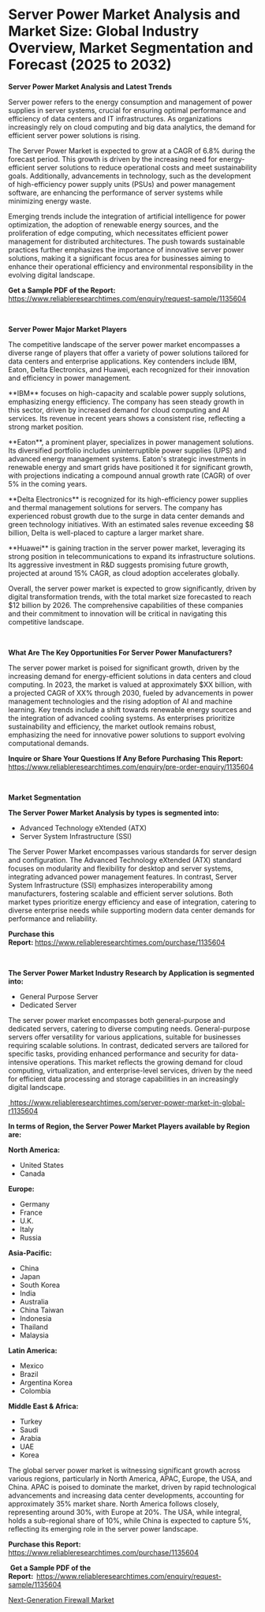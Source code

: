 <p><h1>Server Power Market Analysis and Market Size: Global Industry Overview, Market Segmentation and Forecast (2025 to 2032)</h1></p><p><strong>Server Power Market Analysis and Latest Trends</strong></p>
<p><p>Server power refers to the energy consumption and management of power supplies in server systems, crucial for ensuring optimal performance and efficiency of data centers and IT infrastructures. As organizations increasingly rely on cloud computing and big data analytics, the demand for efficient server power solutions is rising.</p><p>The Server Power Market is expected to grow at a CAGR of 6.8% during the forecast period. This growth is driven by the increasing need for energy-efficient server solutions to reduce operational costs and meet sustainability goals. Additionally, advancements in technology, such as the development of high-efficiency power supply units (PSUs) and power management software, are enhancing the performance of server systems while minimizing energy waste.</p><p>Emerging trends include the integration of artificial intelligence for power optimization, the adoption of renewable energy sources, and the proliferation of edge computing, which necessitates efficient power management for distributed architectures. The push towards sustainable practices further emphasizes the importance of innovative server power solutions, making it a significant focus area for businesses aiming to enhance their operational efficiency and environmental responsibility in the evolving digital landscape.</p></p>
<p><strong>Get a Sample PDF of the Report:&nbsp;</strong> <a href="https://www.reliableresearchtimes.com/enquiry/request-sample/1135604?utm_campaign=3037&utm_medium=2&utm_source=Github&utm_content=ia&utm_term=08042025&utm_id=server-power">https://www.reliableresearchtimes.com/enquiry/request-sample/1135604</a></p>
<p>&nbsp;</p>
<p><strong>Server Power Major Market Players</strong></p>
<p><p>The competitive landscape of the server power market encompasses a diverse range of players that offer a variety of power solutions tailored for data centers and enterprise applications. Key contenders include IBM, Eaton, Delta Electronics, and Huawei, each recognized for their innovation and efficiency in power management.</p><p>**IBM** focuses on high-capacity and scalable power supply solutions, emphasizing energy efficiency. The company has seen steady growth in this sector, driven by increased demand for cloud computing and AI services. Its revenue in recent years shows a consistent rise, reflecting a strong market position.</p><p>**Eaton**, a prominent player, specializes in power management solutions. Its diversified portfolio includes uninterruptible power supplies (UPS) and advanced energy management systems. Eaton's strategic investments in renewable energy and smart grids have positioned it for significant growth, with projections indicating a compound annual growth rate (CAGR) of over 5% in the coming years.</p><p>**Delta Electronics** is recognized for its high-efficiency power supplies and thermal management solutions for servers. The company has experienced robust growth due to the surge in data center demands and green technology initiatives. With an estimated sales revenue exceeding $8 billion, Delta is well-placed to capture a larger market share.</p><p>**Huawei** is gaining traction in the server power market, leveraging its strong position in telecommunications to expand its infrastructure solutions. Its aggressive investment in R&D suggests promising future growth, projected at around 15% CAGR, as cloud adoption accelerates globally.</p><p>Overall, the server power market is expected to grow significantly, driven by digital transformation trends, with the total market size forecasted to reach $12 billion by 2026. The comprehensive capabilities of these companies and their commitment to innovation will be critical in navigating this competitive landscape.</p></p>
<p>&nbsp;</p>
<p><strong>What Are The Key Opportunities For Server Power Manufacturers?</strong></p>
<p><p>The server power market is poised for significant growth, driven by the increasing demand for energy-efficient solutions in data centers and cloud computing. In 2023, the market is valued at approximately $XX billion, with a projected CAGR of XX% through 2030, fueled by advancements in power management technologies and the rising adoption of AI and machine learning. Key trends include a shift towards renewable energy sources and the integration of advanced cooling systems. As enterprises prioritize sustainability and efficiency, the market outlook remains robust, emphasizing the need for innovative power solutions to support evolving computational demands.</p></p>
<p><strong>Inquire or Share Your Questions If Any Before Purchasing This Report:</strong> <a href="https://www.reliableresearchtimes.com/enquiry/pre-order-enquiry/1135604?utm_campaign=3037&utm_medium=2&utm_source=Github&utm_content=ia&utm_term=08042025&utm_id=server-power">https://www.reliableresearchtimes.com/enquiry/pre-order-enquiry/1135604</a></p>
<p>&nbsp;</p>
<p><strong>Market Segmentation</strong></p>
<p><strong>The Server Power Market Analysis by types is segmented into:</strong></p>
<p><ul><li>Advanced Technology eXtended (ATX)</li><li>Server System Infrastructure (SSI)</li></ul></p>
<p><p>The Server Power Market encompasses various standards for server design and configuration. The Advanced Technology eXtended (ATX) standard focuses on modularity and flexibility for desktop and server systems, integrating advanced power management features. In contrast, Server System Infrastructure (SSI) emphasizes interoperability among manufacturers, fostering scalable and efficient server solutions. Both market types prioritize energy efficiency and ease of integration, catering to diverse enterprise needs while supporting modern data center demands for performance and reliability.</p></p>
<p><strong>Purchase this Report:&nbsp;</strong><a href="https://www.reliableresearchtimes.com/purchase/1135604?utm_campaign=3037&utm_medium=2&utm_source=Github&utm_content=ia&utm_term=08042025&utm_id=server-power">https://www.reliableresearchtimes.com/purchase/1135604</a></p>
<p>&nbsp;</p>
<p><strong>The Server Power Market Industry Research by Application is segmented into:</strong></p>
<p><ul><li>General Purpose Server</li><li>Dedicated Server</li></ul></p>
<p><p>The server power market encompasses both general-purpose and dedicated servers, catering to diverse computing needs. General-purpose servers offer versatility for various applications, suitable for businesses requiring scalable solutions. In contrast, dedicated servers are tailored for specific tasks, providing enhanced performance and security for data-intensive operations. This market reflects the growing demand for cloud computing, virtualization, and enterprise-level services, driven by the need for efficient data processing and storage capabilities in an increasingly digital landscape.</p></p>
<p><a href="https://www.reliableresearchtimes.com/server-power-market-in-global-r1135604?utm_campaign=3037&utm_medium=2&utm_source=Github&utm_content=ia&utm_term=08042025&utm_id=server-power">&nbsp;https://www.reliableresearchtimes.com/server-power-market-in-global-r1135604</a></p>
<p><strong>In terms of Region, the Server Power Market Players available by Region are:</strong></p>
<p>
    <p> <strong> North America: </strong>
        <ul>
            <li>United States</li>
            <li>Canada</li>
        </ul>
        </p> 
    <p> <strong> Europe: </strong>
        <ul>
            <li>Germany</li>
            <li>France</li>
            <li>U.K.</li>
            <li>Italy</li>
            <li>Russia</li>
        </ul>
        </p> 
    <p> <strong> Asia-Pacific: </strong>
        <ul>
            <li>China</li>
            <li>Japan</li>
            <li>South Korea</li>
            <li>India</li>
            <li>Australia</li>
            <li>China Taiwan</li>
            <li>Indonesia</li>
            <li>Thailand</li>
            <li>Malaysia</li>
        </ul>
        </p> 
    <p> <strong> Latin America: </strong>
        <ul>
            <li>Mexico</li>
            <li>Brazil</li>
            <li>Argentina Korea</li>
            <li>Colombia</li>
        </ul>
        </p> 
    <p> <strong> Middle East & Africa: </strong>
        <ul>
            <li>Turkey</li>
            <li>Saudi</li>
            <li>Arabia</li>
            <li>UAE</li>
            <li>Korea</li>
        </ul>
    </p>
    </p>
<p><p>The global server power market is witnessing significant growth across various regions, particularly in North America, APAC, Europe, the USA, and China. APAC is poised to dominate the market, driven by rapid technological advancements and increasing data center developments, accounting for approximately 35% market share. North America follows closely, representing around 30%, with Europe at 20%. The USA, while integral, holds a sub-regional share of 10%, while China is expected to capture 5%, reflecting its emerging role in the server power landscape.</p></p>
<p><strong>Purchase this Report: </strong><a href="https://www.reliableresearchtimes.com/purchase/1135604?utm_campaign=3037&utm_medium=2&utm_source=Github&utm_content=ia&utm_term=08042025&utm_id=server-power">https://www.reliableresearchtimes.com/purchase/1135604</a></p>
<p>&nbsp;<strong>Get a Sample PDF of the Report:&nbsp;&nbsp;</strong><a href="https://www.reliableresearchtimes.com/enquiry/request-sample/1135604?utm_campaign=3037&utm_medium=2&utm_source=Github&utm_content=ia&utm_term=08042025&utm_id=server-power">https://www.reliableresearchtimes.com/enquiry/request-sample/1135604</a></p>
<p><strong></strong></p>
<p><p><a href="https://github.com/ternainglin/Market-Research-Report-List-1/blob/main/next-generation-firewall-market.md?utm_campaign=3037&utm_medium=2&utm_source=Github&utm_content=ia&utm_term=08042025&utm_id=server-power">Next-Generation Firewall Market</a></p></p>